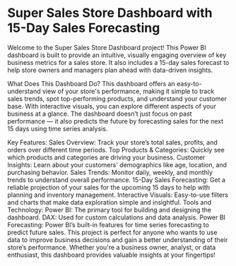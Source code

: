 # Super Sales Store Dashboard with 15-Day Sales Forecasting

Welcome to the Super Sales Store Dashboard project! This Power BI dashboard is built to provide an intuitive, visually engaging overview of key business metrics for a sales store. It also includes a 15-day sales forecast to help store owners and managers plan ahead with data-driven insights.

What Does This Dashboard Do?
This dashboard offers an easy-to-understand view of your store's performance, making it simple to track sales trends, spot top-performing products, and understand your customer base. With interactive visuals, you can explore different aspects of your business at a glance. The dashboard doesn’t just focus on past performance — it also predicts the future by forecasting sales for the next 15 days using time series analysis.

Key Features:
Sales Overview: Track your store’s total sales, profits, and orders over different time periods.
Top Products & Categories: Quickly see which products and categories are driving your business.
Customer Insights: Learn about your customers' demographics like age, location, and purchasing behavior.
Sales Trends: Monitor daily, weekly, and monthly trends to understand overall performance.
15-Day Sales Forecasting: Get a reliable projection of your sales for the upcoming 15 days to help with planning and inventory management.
Interactive Visuals: Easy-to-use filters and charts that make data exploration simple and insightful.
Tools and Technology:
Power BI: The primary tool for building and designing the dashboard.
DAX: Used for custom calculations and data analysis.
Power BI Forecasting: Power BI’s built-in features for time series forecasting to predict future sales.
This project is perfect for anyone who wants to use data to improve business decisions and gain a better understanding of their store’s performance. Whether you're a business owner, analyst, or data enthusiast, this dashboard provides valuable insights at your fingertips!


